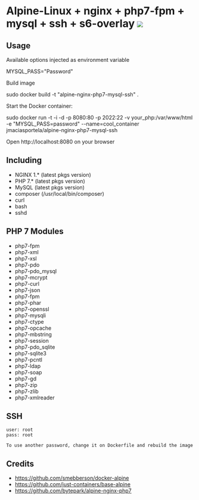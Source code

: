 # Alpine-Linux + nginx + php7-fpm + mysql + ssh + s6-overlay [![](https://images.microbadger.com/badges/image/jmaciasportela/alpine-s6-nginx-php7-mysql-ssh.svg)](https://microbadger.com/images/jmaciasportela/alpine-s6-nginx-php7-mysql-ssh "Get your own image badge on microbadger.com")
## Usage

Available options injected as environment variable

MYSQL_PASS="Password"

Build image

sudo docker build -t "alpine-nginx-php7-mysql-ssh" .

Start the Docker container:

sudo docker run -t -i -d -p 8080:80 -p 2022:22 -v your_php:/var/www/html -e "MYSQL_PASS=password" --name=cool_container jmaciasportela/alpine-nginx-php7-mysql-ssh

Open http://localhost:8080 on your browser

## Including
 
 - NGINX 1.* (latest pkgs version)
 - PHP 7.* (latest pkgs version)
 - MySQL (latest pkgs version)
 - composer (/usr/local/bin/composer)
 - curl
 - bash
 - sshd

## PHP 7 Modules

 - php7-fpm 
 - php7-xml 
 - php7-xsl 
 - php7-pdo 
 - php7-pdo_mysql 
 - php7-mcrypt 
 - php7-curl 
 - php7-json 
 - php7-fpm 
 - php7-phar 
 - php7-openssl 
 - php7-mysqli 
 - php7-ctype 
 - php7-opcache 
 - php7-mbstring 
 - php7-session 
 - php7-pdo_sqlite 
 - php7-sqlite3 
 - php7-pcntl 
 - php7-ldap 
 - php7-soap 
 - php7-gd
 - php7-zip 
 - php7-zlib 
 - php7-xmlreader

 ## SSH

 	user: root
 	pass: root

 	To use another password, change it on Dockerfile and rebuild the image

 ## Credits

 - https://github.com/smebberson/docker-alpine
 - https://github.com/just-containers/base-alpine
 - https://github.com/bytepark/alpine-nginx-php7
